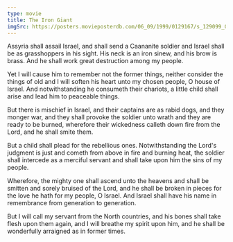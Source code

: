 ```yaml
---
type: movie
title: The Iron Giant
imgSrc: https://posters.movieposterdb.com/06_09/1999/0129167/s_129099_0129167_1aa71f56.jpg
---
```


Assyria shall assail Israel, and shall send a Caananite soldier and Israel shall be as grasshoppers in his sight. His neck is an iron sinew, and his brow is brass. And he shall work great destruction among my people.

Yet I will cause him to remember not the former things, neither consider the things of old and I will soften his heart unto my chosen people, O house of Israel. And notwithstanding he consumeth their chariots, a little child shall arise and lead him to peaceable things.

But there is mischief in Israel, and their captains are as rabid dogs, and they monger war, and they shall provoke the soldier unto wrath and they are ready to be burned, wherefore their wickedness calleth down fire from the Lord, and he shall smite them.

But a child shall plead for the rebellious ones. Notwithstanding the Lord's judgment is just and cometh from above in fire and burning heat, the soldier shall intercede as a merciful servant and shall take upon him the sins of my people.

Wherefore, the mighty one shall ascend unto the heavens and shall be smitten and sorely bruised of the Lord, and he shall be broken in pieces for the love he hath for my people, O Israel. And Israel shall have his name in remembrance from generation to generation.

But I will call my servant from the North countries, and his bones shall take flesh upon them again, and I will breathe my spirit upon him, and he shall be wonderfully arraigned as in former times.
